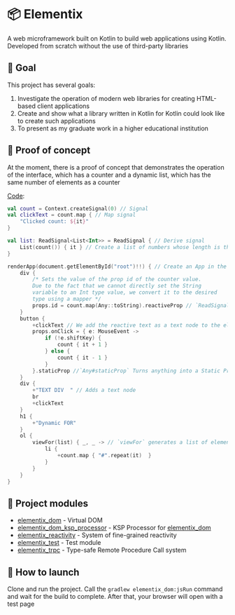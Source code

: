 # 📦 Elementix

A web microframework built on Kotlin to build web applications using Kotlin. Developed from scratch without the use of
third-party libraries

## 🎯 Goal

This project has several goals:

1. Investigate the operation of modern web libraries for creating HTML-based client applications
2. Create and show what a library written in Kotlin for Kotlin could look like to create such applications
3. To present as my graduate work in a higher educational institution

## 📝 Proof of concept

At the moment, there is a proof of concept that demonstrates the operation of the interface, which has a counter and a
dynamic list, which has the same number of elements as a counter

[Code](elementix_test/src/jsMain/kotlin/Main.kt):

```kt
val count = Context.createSignal(0) // Signal
val clickText = count.map { // Map signal
    "Clicked count: ${it}"
}

val list: ReadSignal<List<Int>> = ReadSignal { // Derive signal
    List(count()) { it } // Create a list of numbers whose length is the value of the counter
}

renderApp(document.getElementById("root")!!) { // Create an App in the root element
    div {
        /* Sets the value of the prop id of the counter value.
        Due to the fact that we cannot directly set the String
        variable to an Int type value, we convert it to the desired
        type using a mapper */
        props.id = count.map(Any::toString).reactiveProp // `ReadSignal#reactiveProp` converts `ReadSignal` to `ReactiveProp`
    }
    button {
        +clickText // We add the reactive text as a text node to the element
        props.onClick = { e: MouseEvent ->
            if (!e.shiftKey) {
                count { it + 1 }
            } else {
                count { it - 1 }
            }
        }.staticProp //`Any#staticProp` Turns anything into a Static Prop
    }
    div {
        +"TEXT DIV  " // Adds a text node
        br
        +clickText
    }
    h1 {
        +"Dynamic FOR"
    }
    ol {
        viewFor(list) { _, _ -> // `viewFor` generates a list of elements based on a list using a generator function
            li {
                +count.map { "#".repeat(it)  }
            }
        }
    }
}
```

## 🧰 Project modules

- [elementix_dom](./elementix_dom) - Virtual DOM
- [elementix_dom_ksp_processor](./elementix_dom_ksp_processor) - KSP Processor for [elementix_dom](./elementix_dom)
- [elementix_reactivity](./elementix_reactivity) - System of fine-grained reactivity
- [elementix_test](./elementix_test) - Test module
- [elementix_trpc](./elementix_trpc) - Type-safe Remote Procedure Call system

## 👟 How to launch

Clone and run the project. Call the `gradlew elementix_dom:jsRun` command and wait for the build to complete. After that, your
browser will open with a test page

